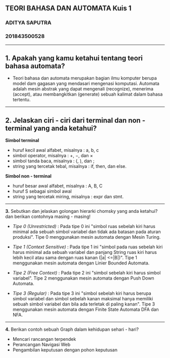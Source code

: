 ## TEORI BAHASA DAN AUTOMATA Kuis 1

### ADITYA SAPUTRA
### 201843500528

---

**1.**  Apakah yang kamu ketahui tentang teori bahasa automata?
---
- Teori bahasa dan automata merupakan bagian
ilmu komputer berupa model dam gagasan yang
mendasari mengenasi komputasi. Automata
adalah mesin abstrak yang dapat mengenali
(recognize), menerima (accept), atau
membangkitkan (generate) sebuah kalimat
dalam bahasa tertentu.

---
**2.**  Jelaskan ciri - ciri dari terminal dan non - terminal yang anda ketahui?
---
**Simbol terminal**

- huruf kecil awal alfabet, misalnya : a, b, c
- simbol operator, misalnya : +, −, dan ×
- simbol tanda baca, misalnya : (, ), dan ;
- string yang tercetak tebal, misalnya : if, then, dan else. 

**Simbol non - terminal**
- huruf besar awal alfabet, misalnya : A, B, C
- huruf S sebagai simbol awal
- string yang tercetak miring, misalnya : expr dan stmt. 
---

**3.** Sebutkan dan jelaskan golongan hierarki chomsky yang anda ketahui? dan berikan contohnya masing - masing!

- *Tipe 0 (Unrestricted)* : Pada tipe 0 ini "simbol  ruas sebelah kiri harus minimal ada sebuah simbol variabel dan tidak ada batasan pada aturan produksi". Tipe 0 menggunakan mesin automata dengan Mesin Turing.

- *Tipe 1 (Context Sensitive)* : Pada tipe 1 ini "simbol pada ruas sebelah kiri harus minimal ada sebuah variabel dan panjang String ruas kiri harus lebih kecil atau sama dengan ruas kanan (|a| <=|B|)". Tipe 1 menggunakan mesin automata dengan Linier Bounded Automata.

- *Tipe 2 (Free Context)* : Pada tipe 2 ini "simbol sebelah kiri harus simbol variabel". Tipe 2 menggunakan mesin automata dengan Push Down Automata.

- *Tipe 3 (Regular)* : Pada tipe 3 ini "simbol sebelah kiri harus berupa simbol variabel dan simbol sebelah kanan maksimal hanya memiliki sebuah simbol variabel dan bila ada terletak di paling kanan". Tipe 3 menggunakan mesin automata dengan Finite State Automata DFA dan NFA.
  
---
  
**4.** Berikan contoh sebuah Graph dalam kehidupan sehari - hari?
- Mencari rancangan terpendek
- Perancangan Navigasi Web
- Pengambilan keputusan dengan pohon keputusan
